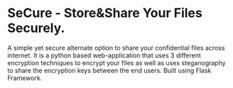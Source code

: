 # SeCure - Store&Share Your Files Securely.

A simple yet secure alternate option to share your confidential files across internet. It is a python based web-application that uses 3 different encryption techniques to encrypt your files as well as uses steganography to share the encryption keys between the end users. Built using Flask Framework.
